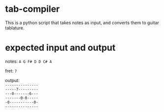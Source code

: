 # tab-compiler
This is a python script that takes notes as input, and converts them to guitar tablature.

# expected input and output
notes: `A G F# D D C# A`

fret: `7`

output: <br>
`---------------`<br>
`-----7---------`<br>
`---0-------6---`<br>
`-------0-0-----`<br>
`-0-----------0-`<br>
`---------------`<br>
